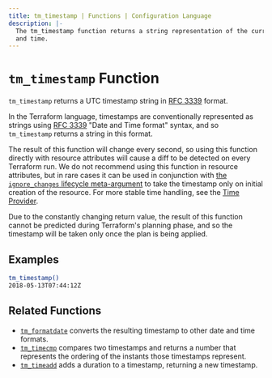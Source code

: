 ```yaml
---
title: tm_timestamp | Functions | Configuration Language
description: |-
  The tm_timestamp function returns a string representation of the current date
  and time.
---
```


# `tm_timestamp` Function

`tm_timestamp` returns a UTC timestamp string in [RFC 3339](https://tools.ietf.org/html/rfc3339) format.

In the Terraform language, timestamps are conventionally represented as
strings using [RFC 3339](https://tools.ietf.org/html/rfc3339)
"Date and Time format" syntax, and so `tm_timestamp` returns a string
in this format.

The result of this function will change every second, so using this function
directly with resource attributes will cause a diff to be detected on every
Terraform run. We do not recommend using this function in resource attributes,
but in rare cases it can be used in conjunction with
[the `ignore_changes` lifecycle meta-argument](https://developer.hashicorp.com/terraform/language/meta-arguments/lifecycle#ignore_changes)
to take the timestamp only on initial creation of the resource. For more stable
time handling, see the [Time Provider](https://registry.terraform.io/providers/hashicorp/time).

Due to the constantly changing return value, the result of this function cannot
be predicted during Terraform's planning phase, and so the timestamp will be
taken only once the plan is being applied.

## Examples

```sh
tm_timestamp()
2018-05-13T07:44:12Z
```

## Related Functions

* [`tm_formatdate`](./tm_formatdate.md) converts the resulting timestamp to
  other date and time formats.
* [`tm_timecmp`](./tm_timecmp.md) compares two timestamps and returns a number that represents the ordering of the instants those timestamps represent.
* [`tm_timeadd`](./tm_timeadd.md) adds a duration to a timestamp, returning a new timestamp.
